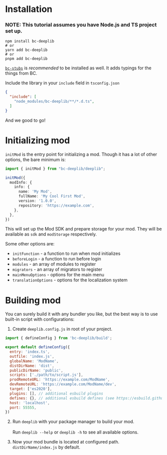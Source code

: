 # Installation
### NOTE: This tutorial assumes you have Node.js and TS project set up.

```shell
npm install bc-deeplib
# or
yarn add bc-deeplib
# or
pnpm add bc-deeplib
```

[`bc-stubs`](https://github.com/bananarama92/BC-stubs?tab=readme-ov-file#installation) is *recommended* to be installed as well. It adds typings for the things from BC.

Include the library in your `include` field in `tsconfig.json`

```json
{
  "include": [
    "node_modules/bc-deeplib/**/*.d.ts",
  ]
}
```

And we good to go!

# Initializing mod
`initMod` is the entry point for initializing a mod. Though it has a lot of other options, the bare minimum is:

```ts
import { initMod } from "bc-deeplib/deeplib";

initMod({
  modInfo: {
    info: {
      name: 'My Mod',
      fullName: 'My Cool First Mod',
      version: '1.0.0',
      repository: 'https://example.com',
    },
  },
})
```

This will set up the Mod SDK and prepare storage for your mod. They will be available as `sdk` and `modStorage` respectively.

Some other options are:
* `initFunction` - a function to run when mod initializes
* `beforeLogin` - a function to run before login
* `modules` - an array of modules to register
* `migrators` - an array of migrators to register
* `mainMenuOptions` - options for the main menu
* `translationOptions` - options for the localization system

# Building mod
You can surely build it with any bundler you like, but the best way is to use built-in script with configurations:

1. Create `deeplib.config.js` in root of your project.

```js
import { defineConfig } from 'bc-deeplib/build';

export default defineConfig({
  entry: 'index.ts',
  outfile: 'index.js',
  globalName: 'ModName',
  distDirName: 'dist',
  publicDirName: 'public',
  scripts: ['./path/to/script.js'],
  prodRemoteURL: 'https://example.com/ModName',
  devRemoteURL: 'https://example.com/ModName/dev',
  target: ['es2020'],
  plugins: [], // additional esbuild plugins 
  defines: {}, // additional esbuild defines (see https://esbuild.github.io/api/#define)
  host: 'localhost',
  port: 55555,
})
```

2. Run `deeplib` with your package manager to build your mod.<br><br>
Run `deeplib --help` or `deeplib -h` to see all available options.

3. Now your mod bundle is located at configured path. `distDirName/index.js` by default.